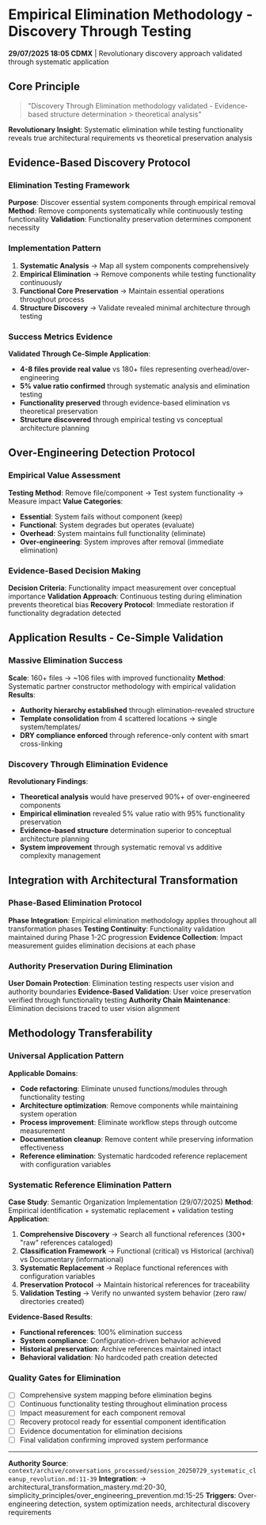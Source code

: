 # Empirical Elimination Methodology - Discovery Through Testing

**29/07/2025 18:05 CDMX** | Revolutionary discovery approach validated through systematic application

## Core Principle
> "Discovery Through Elimination methodology validated - Evidence-based structure determination > theoretical analysis"

**Revolutionary Insight**: Systematic elimination while testing functionality reveals true architectural requirements vs theoretical preservation analysis

## Evidence-Based Discovery Protocol

### Elimination Testing Framework
**Purpose**: Discover essential system components through empirical removal
**Method**: Remove components systematically while continuously testing functionality
**Validation**: Functionality preservation determines component necessity

### Implementation Pattern
1. **Systematic Analysis** → Map all system components comprehensively
2. **Empirical Elimination** → Remove components while testing functionality continuously  
3. **Functional Core Preservation** → Maintain essential operations throughout process
4. **Structure Discovery** → Validate revealed minimal architecture through testing

### Success Metrics Evidence
**Validated Through Ce-Simple Application**:
- **4-8 files provide real value** vs 180+ files representing overhead/over-engineering
- **5% value ratio confirmed** through systematic analysis and elimination testing
- **Functionality preserved** through evidence-based elimination vs theoretical preservation
- **Structure discovered** through empirical testing vs conceptual architecture planning

## Over-Engineering Detection Protocol

### Empirical Value Assessment
**Testing Method**: Remove file/component → Test system functionality → Measure impact
**Value Categories**:
- **Essential**: System fails without component (keep)
- **Functional**: System degrades but operates (evaluate)  
- **Overhead**: System maintains full functionality (eliminate)
- **Over-engineering**: System improves after removal (immediate elimination)

### Evidence-Based Decision Making
**Decision Criteria**: Functionality impact measurement over conceptual importance
**Validation Approach**: Continuous testing during elimination prevents theoretical bias
**Recovery Protocol**: Immediate restoration if functionality degradation detected

## Application Results - Ce-Simple Validation

### Massive Elimination Success
**Scale**: 160+ files → ~106 files with improved functionality
**Method**: Systematic partner constructor methodology with empirical validation
**Results**: 
- **Authority hierarchy established** through elimination-revealed structure
- **Template consolidation** from 4 scattered locations → single system/templates/
- **DRY compliance enforced** through reference-only content with smart cross-linking

### Discovery Through Elimination Evidence
**Revolutionary Findings**:
- **Theoretical analysis** would have preserved 90%+ of over-engineered components
- **Empirical elimination** revealed 5% value ratio with 95% functionality preservation
- **Evidence-based structure** determination superior to conceptual architecture planning
- **System improvement** through systematic removal vs additive complexity management

## Integration with Architectural Transformation

### Phase-Based Elimination Protocol
**Phase Integration**: Empirical elimination methodology applies throughout all transformation phases
**Testing Continuity**: Functionality validation maintained during Phase 1-2C progression
**Evidence Collection**: Impact measurement guides elimination decisions at each phase

### Authority Preservation During Elimination
**User Domain Protection**: Elimination testing respects user vision and authority boundaries
**Evidence-Based Validation**: User voice preservation verified through functionality testing
**Authority Chain Maintenance**: Elimination decisions traced to user vision alignment

## Methodology Transferability

### Universal Application Pattern
**Applicable Domains**:
- **Code refactoring**: Eliminate unused functions/modules through functionality testing
- **Architecture optimization**: Remove components while maintaining system operation
- **Process improvement**: Eliminate workflow steps through outcome measurement
- **Documentation cleanup**: Remove content while preserving information effectiveness
- **Reference elimination**: Systematic hardcoded reference replacement with configuration variables

### Systematic Reference Elimination Pattern
**Case Study**: Semantic Organization Implementation (29/07/2025)
**Method**: Empirical identification + systematic replacement + validation testing
**Application**:
1. **Comprehensive Discovery** → Search all functional references (300+ "raw" references cataloged)
2. **Classification Framework** → Functional (critical) vs Historical (archival) vs Documentary (informational)
3. **Systematic Replacement** → Replace functional references with configuration variables
4. **Preservation Protocol** → Maintain historical references for traceability
5. **Validation Testing** → Verify no unwanted system behavior (zero raw/ directories created)

**Evidence-Based Results**:
- **Functional references**: 100% elimination success
- **System compliance**: Configuration-driven behavior achieved
- **Historical preservation**: Archive references maintained intact
- **Behavioral validation**: No hardcoded path creation detected

### Quality Gates for Elimination
- [ ] Comprehensive system mapping before elimination begins
- [ ] Continuous functionality testing throughout elimination process  
- [ ] Impact measurement for each component removal
- [ ] Recovery protocol ready for essential component identification
- [ ] Evidence documentation for elimination decisions
- [ ] Final validation confirming improved system performance

---
**Authority Source**: `context/archive/conversations_processed/session_20250729_systematic_cleanup_revolution.md:11-39`
**Integration**: → architectural_transformation_mastery.md:20-30, simplicity_principles/over_engineering_prevention.md:15-25
**Triggers**: Over-engineering detection, system optimization needs, architectural discovery requirements